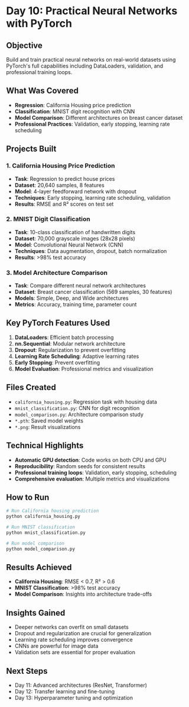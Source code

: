 # Day 10: Practical Neural Networks with PyTorch

## Objective
Build and train practical neural networks on real-world datasets using PyTorch's full capabilities including DataLoaders, validation, and professional training loops.

## What Was Covered
- **Regression**: California Housing price prediction
- **Classification**: MNIST digit recognition with CNN
- **Model Comparison**: Different architectures on breast cancer dataset
- **Professional Practices**: Validation, early stopping, learning rate scheduling

## Projects Built

### 1. California Housing Price Prediction
- **Task**: Regression to predict house prices
- **Dataset**: 20,640 samples, 8 features
- **Model**: 4-layer feedforward network with dropout
- **Techniques**: Early stopping, learning rate scheduling, validation
- **Results**: RMSE and R² scores on test set

### 2. MNIST Digit Classification
- **Task**: 10-class classification of handwritten digits
- **Dataset**: 70,000 grayscale images (28x28 pixels)
- **Model**: Convolutional Neural Network (CNN)
- **Techniques**: Data augmentation, dropout, batch normalization
- **Results**: >98% test accuracy

### 3. Model Architecture Comparison
- **Task**: Compare different neural network architectures
- **Dataset**: Breast cancer classification (569 samples, 30 features)
- **Models**: Simple, Deep, and Wide architectures
- **Metrics**: Accuracy, training time, parameter count

## Key PyTorch Features Used
1. **DataLoaders**: Efficient batch processing
2. **nn.Sequential**: Modular network architecture
3. **Dropout**: Regularization to prevent overfitting
4. **Learning Rate Scheduling**: Adaptive learning rates
5. **Early Stopping**: Prevent overfitting
6. **Model Evaluation**: Professional metrics and visualization

## Files Created
- `california_housing.py`: Regression task with housing data
- `mnist_classification.py`: CNN for digit recognition
- `model_comparison.py`: Architecture comparison study
- `*.pth`: Saved model weights
- `*.png`: Result visualizations

## Technical Highlights
- **Automatic GPU detection**: Code works on both CPU and GPU
- **Reproducibility**: Random seeds for consistent results
- **Professional training loops**: Validation, early stopping, scheduling
- **Comprehensive evaluation**: Multiple metrics and visualizations

## How to Run
```bash
# Run California housing prediction
python california_housing.py

# Run MNIST classification
python mnist_classification.py

# Run model comparison
python model_comparison.py
```

## Results Achieved
- **California Housing**: RMSE < 0.7, R² > 0.6
- **MNIST Classification**: >98% test accuracy
- **Model Comparison**: Insights into architecture trade-offs

## Insights Gained
- Deeper networks can overfit on small datasets
- Dropout and regularization are crucial for generalization
- Learning rate scheduling improves convergence
- CNNs are powerful for image data
- Validation sets are essential for proper evaluation

## Next Steps
- Day 11: Advanced architectures (ResNet, Transformer)
- Day 12: Transfer learning and fine-tuning
- Day 13: Hyperparameter tuning and optimization